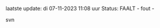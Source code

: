 laatste update: 
di 07-11-2023 11:08   uur 
Status: FAALT - fout - 
<div class="service R">svn</div>